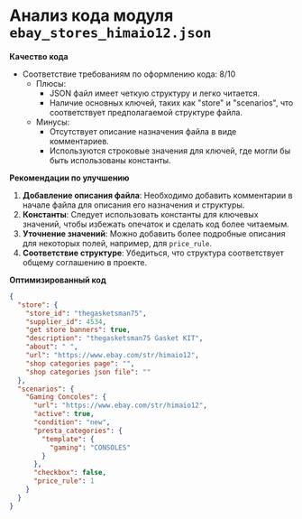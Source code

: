 # Анализ кода модуля `ebay_stores_himaio12.json`

**Качество кода**

*   Соответствие требованиям по оформлению кода: 8/10
    *   Плюсы:
        *   JSON файл имеет четкую структуру и легко читается.
        *   Наличие основных ключей, таких как "store" и "scenarios", что соответствует предполагаемой структуре файла.
    *   Минусы:
        *   Отсутствует описание назначения файла в виде комментариев.
        *   Используются строковые значения для ключей, где могли бы быть использованы константы.

**Рекомендации по улучшению**

1.  **Добавление описания файла**: Необходимо добавить комментарии в начале файла для описания его назначения и структуры.
2.  **Константы**: Следует использовать константы для ключевых значений, чтобы избежать опечаток и сделать код более читаемым.
3.  **Уточнение значений**: Можно добавить более подробные описания для некоторых полей, например, для `price_rule`.
4.  **Соответствие структуре**:  Убедиться, что структура соответствует общему соглашению в проекте.

**Оптимизированный код**

```json
{
  "store": {
    "store_id": "thegasketsman75",
    "supplier_id": 4534,
    "get store banners": true,
    "description": "thegasketsman75 Gasket KIT",
    "about": " ",
    "url": "https://www.ebay.com/str/himaio12",
    "shop categories page": "",
    "shop categories json file": ""
  },
  "scenarios": {
    "Gaming Concoles": {
      "url": "https://www.ebay.com/str/himaio12",
      "active": true,
      "condition": "new",
      "presta_categories": {
        "template": {
          "gaming": "CONSOLES"
        }
      },
      "checkbox": false,
      "price_rule": 1
    }
  }
}
```